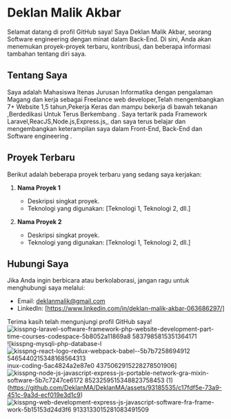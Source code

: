 # Deklan Malik Akbar

Selamat datang di profil GitHub saya! Saya Deklan Malik Akbar, seorang Software engineering dengan minat dalam Back-End. Di sini, Anda akan menemukan proyek-proyek terbaru, kontribusi, dan beberapa informasi tambahan tentang diri saya.

## Tentang Saya

Saya adalah Mahasiswa Itenas Jurusan Informatika dengan pengalaman Magang dan kerja sebagai Freelance web developer,Telah mengembangkan 7+ Website 1,5 tahun,Pekerja Keras dan mampu bekerja di bawah tekanan ,Berdedikasi Untuk Terus Berkembang . Saya tertarik pada Framework Laravel,ReacJS,Node.js,Express.js,, dan saya terus belajar dan mengembangkan keterampilan saya dalam Front-End, Back-End dan Software engineering .

## Proyek Terbaru

Berikut adalah beberapa proyek terbaru yang sedang saya kerjakan:

1. **Nama Proyek 1**
   - Deskripsi singkat proyek.
   - Teknologi yang digunakan: [Teknologi 1, Teknologi 2, dll.]

2. **Nama Proyek 2**
   - Deskripsi singkat proyek.
   - Teknologi yang digunakan: [Teknologi 1, Teknologi 2, dll.]


## Hubungi Saya

Jika Anda ingin berbicara atau berkolaborasi, jangan ragu untuk menghubungi saya melalui:

- Email: deklanmalik@gmail.com
- LinkedIn: [https://www.linkedin.com/in/deklan-malik-akbar-063686297/]


Terima kasih telah mengunjungi profil GitHub saya!
![kisspng-laravel-software-framework-php-website-development-part-time-courses-codespace-5b8052a11869a8 5837985815351364171](https://github.com/DeklanMA/DeklanMA/assets/93185535/4ff7ef6c-f967-489a-ad3d-add75246d51a)
![kisspng-mysqli-php-database-l![kisspng-react-logo-redux-webpack-babel--5b7b7258694912 5465440215348168564313](https://github.com/DeklanMA/DeklanMA/assets/93185535/f398e80f-df97-487d-8272-d9fdcf87dd47)
inux-coding-5ac4824a2e87e0 4375062915228278501906]![kisspng-node-js-javascript-express-js-portable-network-gra-mixin-software-5b7c7247ce6172 8523259515348823758453 (1)](https://github.com/DeklanMA/DeklanMA/assets/93185535/f4693ce1-c9e5-4fd4-8aaf-4016f0c71fa1)
(https://github.com/DeklanMA/DeklanMA/assets/93185535/c17fdf5e-73a9-451c-9a3d-ecf019e3d1c9)![kisspng-web-development-express-js-javascript-software-fra-frame-work-5b15153d24d3f6 9133133015281083491509](https://github.com/DeklanMA/DeklanMA/assets/93185535/0f91c39d-124f-41b7-b688-fc2ee91160db)


